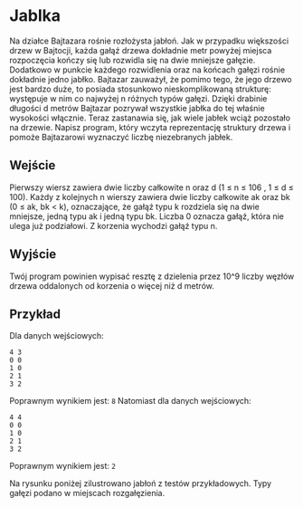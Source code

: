 # Jablka

Na działce Bajtazara rośnie rozłożysta jabłoń. Jak w przypadku większości drzew w Bajtocji, każda gałąź
drzewa dokładnie metr powyżej miejsca rozpoczęcia kończy się lub rozwidla się na dwie mniejsze gałęzie.
Dodatkowo w punkcie każdego rozwidlenia oraz na końcach gałęzi rośnie dokładnie jedno jabłko. Bajtazar
zauważył, że pomimo tego, że jego drzewo jest bardzo duże, to posiada stosunkowo nieskomplikowaną strukturę:
występuje w nim co najwyżej n różnych typów gałęzi. Dzięki drabinie długości d metrów Bajtazar pozrywał
wszystkie jabłka do tej właśnie wysokości włącznie. Teraz zastanawia się, jak wiele jabłek wciąż pozostało na
drzewie. Napisz program, który wczyta reprezentację struktury drzewa i pomoże Bajtazarowi wyznaczyć liczbę
niezebranych jabłek.

## Wejście

Pierwszy wiersz zawiera dwie liczby całkowite n oraz d (1 ≤ n ≤ 106 , 1 ≤ d ≤ 100). Każdy z kolejnych n
wierszy zawiera dwie liczby całkowite ak oraz bk (0 ≤ ak, bk < k), oznaczające, że gałąź typu k rozdziela
się na dwie mniejsze, jedną typu ak i jedną typu bk. Liczba 0 oznacza gałąź, która nie ulega już podziałowi.
Z korzenia wychodzi gałąź typu n.

## Wyjście

Twój program powinien wypisać resztę z dzielenia przez 10^9 liczby węzłów drzewa oddalonych od korzenia
o więcej niż d metrów.

## Przykład

Dla danych wejściowych:
```text
4 3
0 0
1 0
2 1
3 2
```
Poprawnym wynikiem jest:
`8`
Natomiast dla danych wejściowych:
```text
4 4
0 0
1 0
2 1
3 2
```
Poprawnym wynikiem jest:
`2`

Na rysunku poniżej zilustrowano jabłoń z testów przykładowych. Typy gałęzi podano w miejscach rozgałęzienia.


